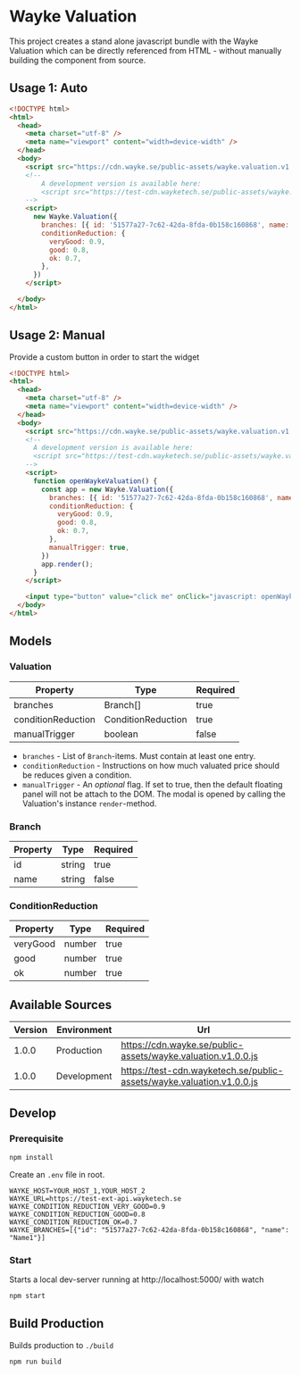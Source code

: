 # Wayke Valuation

This project creates a stand alone javascript bundle with the Wayke Valuation which can be directly referenced from HTML - without manually building the component from source.


## Usage 1: Auto

```html
<!DOCTYPE html>
<html>
  <head>
    <meta charset="utf-8" />
    <meta name="viewport" content="width=device-width" />
  </head>
  <body>
    <script src="https://cdn.wayke.se/public-assets/wayke.valuation.v1.0.0.js"></script>
    <!--
        A development version is available here:
        <script src="https://test-cdn.wayketech.se/public-assets/wayke.valuation.v1.0.0.js"></script>
    -->
    <script>
      new Wayke.Valuation({
        branches: [{ id: '51577a27-7c62-42da-8fda-0b158c160868', name: 'Branch 1'}],
        conditionReduction: {
          veryGood: 0.9,
          good: 0.8,
          ok: 0.7,
        },
      })
    </script>

  </body>
</html>
```

## Usage 2: Manual

Provide a custom button in order to start the widget

```html
<!DOCTYPE html>
<html>
  <head>
    <meta charset="utf-8" />
    <meta name="viewport" content="width=device-width" />
  </head>
  <body>
    <script src="https://cdn.wayke.se/public-assets/wayke.valuation.v1.0.0.js"></script>
    <!--
      A development version is available here:
      <script src="https://test-cdn.wayketech.se/public-assets/wayke.valuation.v1.0.0.js"></script>
    -->
    <script>
      function openWaykeValuation() {
        const app = new Wayke.Valuation({
          branches: [{ id: '51577a27-7c62-42da-8fda-0b158c160868', name: 'Branch 1'}],
          conditionReduction: {
            veryGood: 0.9,
            good: 0.8,
            ok: 0.7,
          },
          manualTrigger: true,
        })
        app.render();
      }
    </script>

    <input type="button" value="click me" onClick="javascript: openWaykeValuation();" />
  </body>
</html>
```

## Models
### Valuation

| Property           | Type               | Required |
|--------------------|--------------------|----------|
| branches           | Branch[]           | true     |
| conditionReduction | ConditionReduction | true     |
| manualTrigger      | boolean            | false    |

* `branches` - List of `Branch`-items. Must contain at least one entry.
* `conditionReduction` - Instructions on how much valuated price should be reduces given a condition.
* `manualTrigger` - An *optional* flag. If set to true, then the default floating panel will not be attach to the DOM.
The modal is opened by calling the Valuation's instance `render`-method.

### Branch
| Property | Type   | Required |
|----------|--------|----------|
| id       | string | true     |
| name     | string | false    |

### ConditionReduction
| Property | Type   | Required |
|----------|--------|----------|
| veryGood | number | true     |
| good     | number | true     |
| ok       | number | true     |


## Available Sources
| Version | Environment | Url                                                                   |
|---------|-------------|-----------------------------------------------------------------------|
| 1.0.0   | Production  | https://cdn.wayke.se/public-assets/wayke.valuation.v1.0.0.js          |
| 1.0.0   | Development | https://test-cdn.wayketech.se/public-assets/wayke.valuation.v1.0.0.js |

## Develop

### Prerequisite
```bash
npm install
```

Create an `.env` file in root.
```
WAYKE_HOST=YOUR_HOST_1,YOUR_HOST_2
WAYKE_URL=https://test-ext-api.wayketech.se
WAYKE_CONDITION_REDUCTION_VERY_GOOD=0.9
WAYKE_CONDITION_REDUCTION_GOOD=0.8
WAYKE_CONDITION_REDUCTION_OK=0.7
WAYKE_BRANCHES=[{"id": "51577a27-7c62-42da-8fda-0b158c160868", "name": "Name1"}]
```

### Start

Starts a local dev-server running at http://localhost:5000/ with watch

```bash
npm start
```

## Build Production

Builds production to `./build`

```bash
npm run build
```